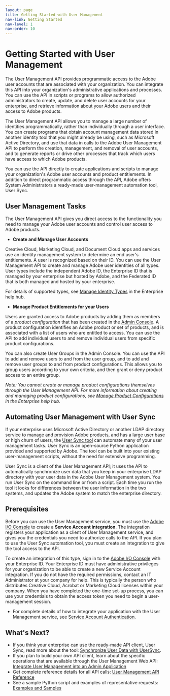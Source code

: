 ```yaml
---
layout: page
title: Getting Started with User Management
nav-link: Getting Started
nav-level: 1
nav-order: 10
---
```


# Getting Started with User Management

The User Management API provides programmatic access to the Adobe user accounts that are associated with your organization. You can integrate this API into your organization's administrative applications and processes. You can use the API in scripts or programs to allow authorized administrators to create, update, and delete user accounts for your enterprise, and retrieve information about your Adobe users and their access to Adobe products.

The User Management API allows you to manage a large number of identities programmatically, rather than individually through a user interface. You can create programs that obtain account management data stored in another identity tool that you might already be using, such as Microsoft Active Directory, and use that data in calls to the Adobe User Management API to perform the creation, management, and removal of user accounts, and to generate reports or drive other processes that track which users have access to which Adobe products.

You can use the API directly to create applications and scripts to manage your organization's Adobe user accounts and product entitlements. In addition to direct programmatic access through the API, Adobe offers System Administrators a ready-made user-management automation tool, User Sync.

## User Management Tasks

The User Management API gives you direct access to the functionality you need to manage your Adobe user accounts and control user access to Adobe products.

* **Create and Manage User Accounts**

Creative Cloud, Marketing Cloud, and Document Cloud apps and services use an identity management system to determine an end user's entitlements. A user is recognized based on their ID. You can use the User Management API to create and manage Adobe user identities of all types. User types include the independent Adobe ID, the Enterprise ID that is managed by your enterprise but hosted by Adobe, and the Federated ID that is both managed and hosted by your enterprise. 

For details of supported types, see [Manage Identity Types](https://helpx.adobe.com/enterprise/help/identity.html) in the Enterprise help hub.

* **Manage Product Entitlements for your Users**

Users are granted access to Adobe products by adding them as members of a _product configuration_ that has been created in the [Admin Console](https://adminconsole.adobe.com/enterprise/). A product configuration identifies an Adobe product or set of products, and is associated with a list of users who are entitled to access. You can use the API to add individual users to and remove individual users from specific product configurations.

You can also create User Groups in the Admin Console. You can use the API to add and remove users to and from the user group, and to add and remove user groups to and from product configurations. This allows you to group users according to your own criteria, and then grant or deny product access to an entire group.

_Note: You cannot create or manage product configurations themselves through the User Management API. For more information about creating and managing product configurations, see [Manage Product Configurations](https://helpx.adobe.com/enterprise/help/admin-roles.html#Create_product_configurations) in the Enterprise help hub._

## Automating User Management with User Sync

If your enterprise uses Microsoft Active Directory or another LDAP directory service to manage and provision Adobe products, and has a large user base or high churn of users, the [User Sync tool](https://adobe-apiplatform.github.io/user-sync.py/) can automate many of your user management tasks. User Sync is an open-source Python application provided and supported by Adobe. The tool can be built into your existing user-management scripts, without the need for extensive programming.

User Sync is a client of the User Management API; it uses the API to automatically synchronize user data that you keep in your enterprise LDAP directory with your user data in the Adobe User Management system. You run User Sync on the command line or from a script. Each time you run the tool it looks for differences between the user information in the two systems, and updates the Adobe system to match the enterprise directory.

## Prerequisites

Before you can use the User Management service, you must use the [Adobe I/O Console](https://console.adobe.io/) to create a **Service Account integration**. The integration registers your application as a client of User Management service, and gives you the credentials you need to authorize calls to the API. If you plan to use the User Sync automation tool, you must create an integration to give the tool access to the API.

To create an integration of this type, sign in to the <a href=" https://console.adobe.io">Adobe I/O Console</a> with your Enterprise ID. Your Enterprise ID must have  administrative privileges for your organization to be able to create a new Service Account integration. If you do not have the required permissions, contact an IT Administrator at your company for help. This is typically the person who distributes Creative Cloud, Acrobat or Marketing Cloud licenses within your company.  When you have completed the one-time set-up process, you can use your credentials to obtain the access token you need to begin a user-management session.

* For complete details of how to integrate your application with the User Management service, see [Service Account Authentication](https://www.adobe.io/apis/cloudplatform/console/authentication/jwt_workflow.html).

## What's Next?

* If you think your enterprise can use the ready-made API client, User Sync, read more about the tool: [Synchronize User Data with UserSync](https://adobe-apiplatform.github.io/user-sync.py/).
* If you plan to build your own API client, learn about the specific operations that are available through the User Management Web API: [Integrate User Management into an Admin Application](createapps.md)
* Get complete reference details for all API calls: [User Management API Reference](api/Overview.md)
* See a sample Python script and examples of representative requests: [Examples and Samples](samples/index.md)
